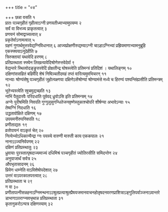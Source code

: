 +++
title = "०४"

+++
छन्ना वसति १  
प्रातः पञ्चगृहीतं गृहीत्वाऽग्नी प्रणयतीध्माभ्यामुपयम्य २  
सर्वं वा विभज्य प्राकृतत्वात् ३  
प्रणयनं सोमाद्वाच्यत्वात् ४  
प्रकृतेर्वाऽनामत्वात् ५  
ग्रहणं गुणार्थमुत्तरवेद्यग्निविधानात् ६ आज्यप्रोक्षणीरुद्यम्याऽग्नी चाऽहाऽग्निभ्यां प्रह्रियमाणाभ्यामनुब्रूहि एकस्फ्ययाऽनूदेहीति ७  
त्रिरुक्तायां यथावेदि हरणम् ८  
प्रतिप्रस्थाता स्फ्येन लिखत्यावेदिश्रोणेरुत्तवेदेर्वा ९  
वेद्यन्तरे स्थित्वोदङ्ङुत्तरवेदिं प्रोक्षतीन्द्र घोषस्त्वेति प्रतिमन्त्रं प्रतिदिशं । यथालिङ्गम् १०  
दक्षिणांससहितं बहिर्वेदि शेषं निषिञ्चतीदमहं तप्तं वारित्यमुमभिचरन् ११  
नाभ्याः श्रोण्यंसेषु पञ्चगृहीतं जुहोत्यक्ष्णया दक्षिणेऽसेंश्रोण्यां श्रोण्यामंसे मध्ये च हिरण्यं पश्यन्सिंह्यसीति प्रतिमन्त्रम् १२  
भूतेभ्यस्त्वेति स्रुचमुद्यच्छति १३  
नाभिं पैतुदारवैः परिदधाति पूर्ववद् ध्रुवोऽसि इति प्रतिमन्त्रम् १४  
अग्नेः पुरीषमिति निवपति गुग्गुलुसुगन्धितेजनवृष्णेस्तुकाश्चोपरि शीर्षण्या अभावेऽन्याः १५  
तेष्वग्निं निदधाति १६  
उद्धतावोक्षिते दक्षिणम् १७  
उपयमनीरुपनिवपति १८  
प्रणीताद्यतः १९  
व्रतोपायनं वाऽकृतं चेत् २०  
नित्येभ्योऽधिकान्यैन्द्रा ग्नः पयस्ये वारुणी मारुती काय एककपालः २१  
नानाऽऽज्यनिर्वपणम् २२  
दक्षिणं प्रतिप्रस्थातुः २३  
ध्रुवायाः पुरस्तात्पृषदाज्यमाज्यं दधिमिश्रं पञ्चगृहीतं ज्योतिरसीति समिदन्तेन २४  
अनुयाजार्थं सर्वत्र २५  
औपभृतासादनम् २६  
प्रियेण धाम्नेति वाऽविशेषोपदेशात् २७  
उत्तरं वाऽपरकालपरत्वात् २८  
प्रतिप्रस्थाता च २९  
न वा ३०  
प्रणीतापत्नीसन्नहनाऽग्निमन्थनाऽऽश्रुतप्रत्याश्रुतप्रैषयजमानवाचनहोतृषदनवरणप्राशित्राऽङ्गुलिपर्वाञ्जनाऽवान्तरेडाभागाऽपराग्न्यवभृथान्न प्रतिप्रस्थाता ३१  
कृतानुकरोऽन्यत्र दक्षिणस्याम् ३२  
